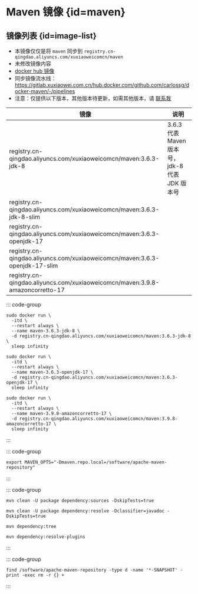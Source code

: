 # Maven 镜像 {id=maven}

## 镜像列表 {id=image-list}

- 本镜像仅仅是将 `maven` 同步到 `registry.cn-qingdao.aliyuncs.com/xuxiaoweicomcn/maven`
- 未修改镜像内容
- [docker hub 镜像](https://hub.docker.com/_/maven)
- 同步镜像流水线：https://gitlab.xuxiaowei.com.cn/hub.docker.com/github.com/carlossg/docker-maven/-/pipelines
- 注意：仅提供以下版本，其他版本待更新，如需其他版本，请 [联系我](../../../guide/website.md)

| 镜像                                                                            | 说明                                  |
|-------------------------------------------------------------------------------|-------------------------------------|
| registry.cn-qingdao.aliyuncs.com/xuxiaoweicomcn/maven:3.6.3-jdk-8             | 3.6.3 代表 Maven 版本号，jdk-8 代表 JDK 版本号 |
| registry.cn-qingdao.aliyuncs.com/xuxiaoweicomcn/maven:3.6.3-jdk-8-slim        |                                     |
| registry.cn-qingdao.aliyuncs.com/xuxiaoweicomcn/maven:3.6.3-openjdk-17        |                                     |
| registry.cn-qingdao.aliyuncs.com/xuxiaoweicomcn/maven:3.6.3-openjdk-17-slim   |                                     |
| registry.cn-qingdao.aliyuncs.com/xuxiaoweicomcn/maven:3.9.8-amazoncorretto-17 |                                     |

::: code-group

```shell [maven:3.6.3-jdk-8]
sudo docker run \
  -itd \
  --restart always \
  --name maven-3.6.3-jdk-8 \
  -d registry.cn-qingdao.aliyuncs.com/xuxiaoweicomcn/maven:3.6.3-jdk-8 \
  sleep infinity
```

```shell [maven:3.6.3-openjdk-17]
sudo docker run \
  -itd \
  --restart always \
  --name maven-3.6.3-openjdk-17 \
  -d registry.cn-qingdao.aliyuncs.com/xuxiaoweicomcn/maven:3.6.3-openjdk-17 \
  sleep infinity
```

```shell [maven:3.9.8-amazoncorretto-17]
sudo docker run \
  -itd \
  --restart always \
  --name maven-3.9.8-amazoncorretto-17 \
  -d registry.cn-qingdao.aliyuncs.com/xuxiaoweicomcn/maven:3.9.8-amazoncorretto-17 \
  sleep infinity
```

:::

::: code-group

```shell [本地仓库位置]
export MAVEN_OPTS="-Dmaven.repo.local=/software/apache-maven-repository"
```

:::

::: code-group

```shell [下载源码]
mvn clean -U package dependency:sources -DskipTests=true
```

```shell [下载文档]
mvn clean -U package dependency:resolve -Dclassifier=javadoc -DskipTests=true
```

```shell [依赖分析]
mvn dependency:tree
```

```shell [插件依赖分析]
mvn dependency:resolve-plugins
```

:::

::: code-group

```shell [刪除快照]
find /software/apache-maven-repository -type d -name '*-SNAPSHOT' -print -exec rm -r {} +
```

:::

<style>

._image_registry_cn-qingdao_aliyuncs_com_xuxiaoweicomcn_maven table tr th:nth-child(1), 
._image_registry_cn-qingdao_aliyuncs_com_xuxiaoweicomcn_maven table tr td:nth-child(1) {
    min-width: 575px;
}

._image_registry_cn-qingdao_aliyuncs_com_xuxiaoweicomcn_maven table tr th:nth-child(2), 
._image_registry_cn-qingdao_aliyuncs_com_xuxiaoweicomcn_maven table tr td:nth-child(2) {
    min-width: 335px;
}

</style>